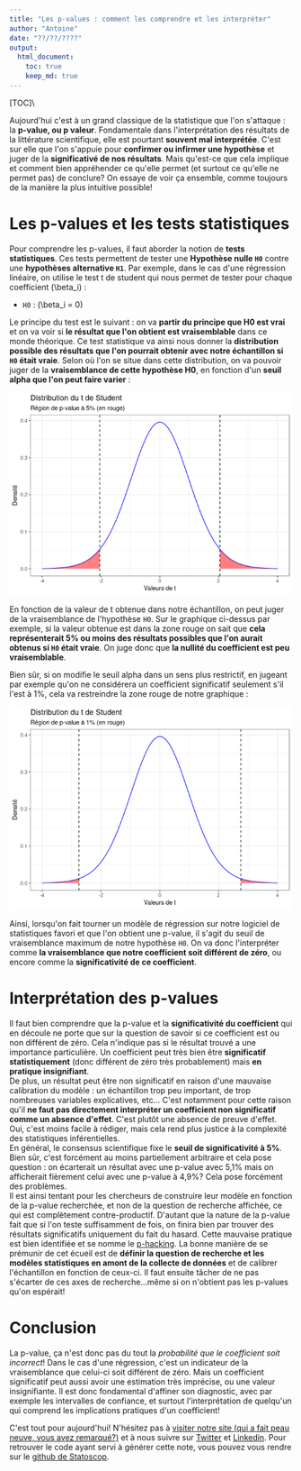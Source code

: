 ```yaml
---
title: "Les p-values : comment les comprendre et les interpréter"
author: "Antoine"
date: "??/??/????"
output: 
  html_document:
    toc: true
    keep_md: true
---
```




[TOC]\  

Aujourd'hui c'est à un grand classique de la statistique que l'on s'attaque : la __p-value, ou p valeur__. Fondamentale dans l'interprétation des résultats de la littérature scientifique, elle est pourtant __souvent mal interprétée__. C'est sur elle que l'on s'appuie pour __confirmer ou infirmer une hypothèse__ et juger de la __significativé de nos résultats__. Mais qu'est-ce que cela implique et comment bien appréhender ce qu'elle permet (et surtout ce qu'elle ne permet pas) de conclure? On essaye de voir ça ensemble, comme toujours de la manière la plus intuitive possible!  

# Les p-values et les tests statistiques  

Pour comprendre les p-values, il faut aborder la notion de __tests statistiques__. Ces tests permettent de tester une __Hypothèse nulle `H0`__ contre une __hypothèses alternative `H1`__. Par exemple, dans le cas d'une régression linéaire, on utilise le test t de student qui nous permet de tester pour chaque coefficient   \(\beta_i\) :  
- `H0` : \(\beta_i  = 0\)  

Le principe du test est le suivant : on va __partir du principe que H0 est vrai__ et on va voir si __le résultat que l'on obtient est vraisemblable__ dans ce monde théorique. Ce test statistique va ainsi nous donner la __distribution possible des résultats que l'on pourrait obtenir avec notre échantillon si `H0` était vraie__. Selon où l'on se situe dans cette distribution, on va pouvoir juger de la __vraisemblance de cette hypothèse H0__, en fonction d'un __seuil alpha que l'on peut faire varier__ :  

![](p_values_files/figure-html/unnamed-chunk-1-1.png)<!-- -->

En fonction de la valeur de t obtenue dans notre échantillon, on peut juger de la vraisemblance de l'hypothèse `H0`. Sur le graphique ci-dessus par exemple, si la valeur obtenue est dans la zone rouge on sait que __cela représenterait 5% ou moins des résultats possibles que l'on aurait obtenus si `H0` était vraie__. On juge donc que __la nullité du coefficient est peu vraisemblable__.  

Bien sûr, si on modifie le seuil alpha dans un sens plus restrictif, en jugeant par exemple qu'on ne considérera un coefficient significatif seulement s'il l'est à 1%, cela va restreindre la zone rouge de notre graphique :  

![](p_values_files/figure-html/unnamed-chunk-2-1.png)<!-- -->

Ainsi, lorsqu'on fait tourner un modèle de régression sur notre logiciel de statistiques favori et que l'on obtient une p-value, il s'agit du seuil de vraisemblance maximum de notre hypothèse `H0`. On va donc l'interpréter comme __la vraisemblance que notre coefficient soit différent de zéro__, ou encore comme la __significativité de ce coefficient__. 

# Interprétation des p-values

Il faut bien comprendre que la p-value et la __significativité du coefficient__ qui en découle ne porte que sur la question de savoir si ce coefficient est ou non différent de zéro. Cela n'indique pas si le résultat trouvé a une importance particulière. Un coefficient peut très bien être __significatif statistiquement__ (donc différent de zéro très probablement) mais __en pratique insignifiant__.  
De plus, un résultat peut être non significatif en raison d'une mauvaise calibration du modèle : un échantillon trop peu important, de trop nombreuses variables explicatives, etc... C'est notamment pour cette raison qu'il __ne faut pas directement interpréter un coefficient non significatif comme un absence d'effet__. C'est plutôt une absence de preuve d'effet. Oui, c'est moins facile à rédiger, mais cela rend plus justice à la complexité des statistiques inférentielles.  
En général, le consensus scientifique fixe le __seuil de significativité à 5%__. Bien sûr, c'est forcément au moins partiellement arbitraire et cela pose question : on écarterait un résultat avec une p-value avec 5,1% mais on afficherait fièrement celui avec une p-value à 4,9%? Cela pose forcément des problèmes.  
Il est ainsi tentant pour les chercheurs de construire leur modèle en fonction de la p-value recherchée, et non de la question de recherche affichée, ce qui est complètement contre-productif. D'autant que la nature de la p-value fait que si l'on teste suffisamment de fois, on finira bien par trouver des résultats significatifs uniquement du fait du hasard. Cette mauvaise pratique est bien identifiée et se nomme le [p-hacking](https://en.wikipedia.org/wiki/Data_dredging). La bonne manière de se prémunir de cet écueil est de __définir la question de recherche et les modèles statistiques en amont de la collecte de données__ et de calibrer l'échantillon en fonction de ceux-ci. Il faut ensuite tâcher de ne pas s'écarter de ces axes de recherche...même si on n'obtient pas les p-values qu'on espérait!  

# Conclusion   

La p-value, ça n'est donc pas du tout la _probabilité que le coefficient soit incorrect_! Dans le cas d'une régression, c'est un indicateur de la vraisemblance que celui-ci soit différent de zéro. Mais un coefficient significatif peut aussi avoir une estimation très imprécise, ou une valeur insignifiante. Il est donc fondamental d'affiner son diagnostic, avec par exemple les intervalles de confiance, et surtout l'interprétation de quelqu'un qui comprend les implications pratiques d'un coefficient!  

C'est tout pour aujourd'hui! N'hésitez pas à [visiter notre site (qui a fait peau neuve, vous avez remarqué?)](https://www.statoscop.fr) et à nous suivre sur [Twitter](https://twitter.com/stato_scop) et [Linkedin](https://www.linkedin.com/company/statoscop). Pour retrouver le code ayant servi à générer cette note, vous pouvez vous rendre sur le [github de Statoscop](https://github.com/Statoscop/notebooks-blog).  
